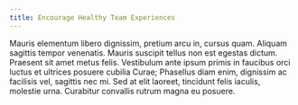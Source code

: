 ```yaml
---
title: Encourage Healthy Team Experiences
---
```


Mauris elementum libero dignissim, pretium arcu in, cursus quam. Aliquam sagittis tempor venenatis. Mauris suscipit tellus non est egestas dictum. Praesent sit amet metus felis. Vestibulum ante ipsum primis in faucibus orci luctus et ultrices posuere cubilia Curae; Phasellus diam enim, dignissim ac facilisis vel, sagittis nec mi. Sed at elit laoreet, tincidunt felis iaculis, molestie urna. Curabitur convallis rutrum magna eu posuere.
